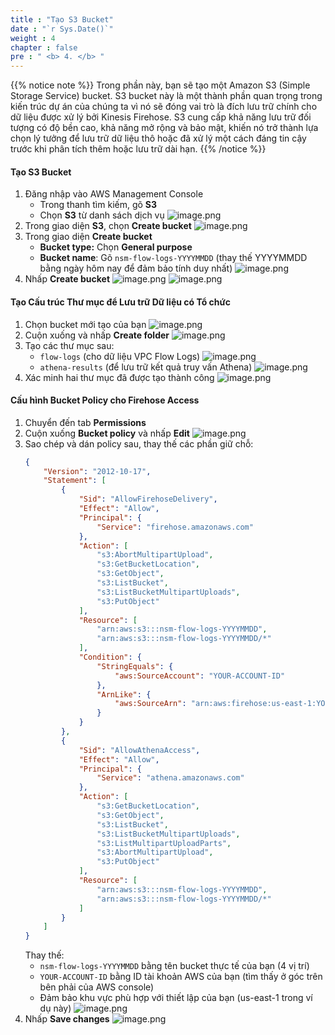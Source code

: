 ```yaml
---
title : "Tạo S3 Bucket"
date : "`r Sys.Date()`"
weight : 4
chapter : false
pre : " <b> 4. </b> "
---
```


{{% notice note %}}
Trong phần này, bạn sẽ tạo một Amazon S3 (Simple Storage Service) bucket. S3 bucket này là một thành phần quan trọng trong kiến trúc dự án của chúng ta vì nó sẽ đóng vai trò là đích lưu trữ chính cho dữ liệu được xử lý bởi Kinesis Firehose. S3 cung cấp khả năng lưu trữ đối tượng có độ bền cao, khả năng mở rộng và bảo mật, khiến nó trở thành lựa chọn lý tưởng để lưu trữ dữ liệu thô hoặc đã xử lý một cách đáng tin cậy trước khi phân tích thêm hoặc lưu trữ dài hạn.
{{% /notice %}}

#### Tạo S3 Bucket
1. Đăng nhập vào AWS Management Console
    - Trong thanh tìm kiếm, gõ **S3**
    - Chọn **S3** từ danh sách dịch vụ
    ![image.png](image.png)
2. Trong giao diện **S3**, chọn **Create bucket**
    ![image.png](image%201.png)
3. Trong giao diện **Create bucket**
    - **Bucket type:** Chọn **General purpose**
    - **Bucket name**: Gõ `nsm-flow-logs-YYYYMMDD` (thay thế YYYYMMDD bằng ngày hôm nay để đảm bảo tính duy nhất)
    ![image.png](image%202.png)
4. Nhấp **Create bucket**
    ![image.png](image%203.png)
    ![image.png](image%204.png)
#### Tạo Cấu trúc Thư mục để Lưu trữ Dữ liệu có Tổ chức
1. Chọn bucket mới tạo của bạn
    ![image.png](image%205.png)
2. Cuộn xuống và nhấp **Create folder**
    ![image.png](image%206.png)
3. Tạo các thư mục sau:
    - `flow-logs` (cho dữ liệu VPC Flow Logs)
    ![image.png](image%207.png)
    - `athena-results` (để lưu trữ kết quả truy vấn Athena)
    ![image.png](image%208.png)
4. Xác minh hai thư mục đã được tạo thành công
    ![image.png](image%209.png)
#### Cấu hình Bucket Policy cho Firehose Access
1. Chuyển đến tab **Permissions**
2. Cuộn xuống **Bucket policy** và nhấp **Edit**
    ![image.png](image%2010.png)
3. Sao chép và dán policy sau, thay thế các phần giữ chỗ:
    ```json
    {
        "Version": "2012-10-17",
        "Statement": [
            {
                "Sid": "AllowFirehoseDelivery",
                "Effect": "Allow",
                "Principal": {
                    "Service": "firehose.amazonaws.com"
                },
                "Action": [
                    "s3:AbortMultipartUpload",
                    "s3:GetBucketLocation",
                    "s3:GetObject",
                    "s3:ListBucket",
                    "s3:ListBucketMultipartUploads",
                    "s3:PutObject"
                ],
                "Resource": [
                    "arn:aws:s3:::nsm-flow-logs-YYYYMMDD",
                    "arn:aws:s3:::nsm-flow-logs-YYYYMMDD/*"
                ],
                "Condition": {
                    "StringEquals": {
                        "aws:SourceAccount": "YOUR-ACCOUNT-ID"
                    },
                    "ArnLike": {
                        "aws:SourceArn": "arn:aws:firehose:us-east-1:YOUR-ACCOUNT-ID:deliverystream/*"
                    }
                }
            },
            {
                "Sid": "AllowAthenaAccess",
                "Effect": "Allow",
                "Principal": {
                    "Service": "athena.amazonaws.com"
                },
                "Action": [
                    "s3:GetBucketLocation",
                    "s3:GetObject",
                    "s3:ListBucket",
                    "s3:ListBucketMultipartUploads",
                    "s3:ListMultipartUploadParts",
                    "s3:AbortMultipartUpload",
                    "s3:PutObject"
                ],
                "Resource": [
                    "arn:aws:s3:::nsm-flow-logs-YYYYMMDD",
                    "arn:aws:s3:::nsm-flow-logs-YYYYMMDD/*"
                ]
            }
        ]
    }
    ```
    Thay thế:
    - `nsm-flow-logs-YYYYMMDD` bằng tên bucket thực tế của bạn (4 vị trí)
    - `YOUR-ACCOUNT-ID` bằng ID tài khoản AWS của bạn (tìm thấy ở góc trên bên phải của AWS console)
    - Đảm bảo khu vực phù hợp với thiết lập của bạn (us-east-1 trong ví dụ này)
    ![image.png](image%2011.png)
4. Nhấp **Save changes**
    ![image.png](image%2012.png)